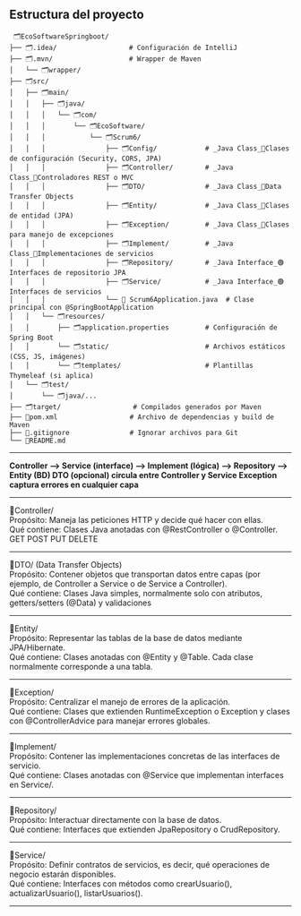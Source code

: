 ## Estructura del proyecto  

```  
 🗂️EcoSoftwareSpringboot/  
├── 🗂️.idea/                  # Configuración de IntelliJ  
├── 🗂️.mvn/                   # Wrapper de Maven  
│   └── 🗂️wrapper/  
├── 🗂️src/  
│   ├── 🗂️main/  
│   │   ├── 🗂️java/  
│   │   │   └── 🗂️com/  
│   │   │       └── 🗂️EcoSoftware/  
│   │   │           └── 🗂️Scrum6/
│   │   │               ├── 🗂️Config/            # _Java Class_🔵Clases de configuración (Security, CORS, JPA)  
│   │   │               ├── 🗂️Controller/        # _Java Class_🔵Controladores REST o MVC  
│   │   │               ├── 🗂️DTO/               # _Java Class_🔵Data Transfer Objects  
│   │   │               ├── 🗂️Entity/            # _Java Class_🔵Clases de entidad (JPA)  
│   │   │               ├── 🗂️Exception/         # _Java Class_🔵Clases para manejo de excepciones  
│   │   │               ├── 🗂️Implement/         # _Java Class_🔵Implementaciones de servicios  
│   │   │               ├── 🗂️Repository/        # _Java Interface_🟢Interfaces de repositorio JPA  
│   │   │               ├── 🗂️Service/           # _Java Interface_🟢Interfaces de servicios  
│   │   │               └── 🔵 Scrum6Application.java  # Clase principal con @SpringBootApplication  
│   │   └── 🗂️resources/  
│   │       ├── 🗂️application.properties         # Configuración de Spring Boot  
│   │       └── 🗂️static/                        # Archivos estáticos (CSS, JS, imágenes)  
│   │       └── 🗂️templates/                     # Plantillas Thymeleaf (si aplica)  
│   └── 🗂️test/  
│       └── 🗂️java/...   
├── 🗂️target/                  # Compilados generados por Maven  
├── 📝pom.xml                  # Archivo de dependencias y build de Maven  
├── 📝.gitignore               # Ignorar archivos para Git  
└── 📝README.md  
```
---
**Controller  -->  Service (interface)  -->  Implement (lógica)  -->  Repository  -->  Entity (BD)
DTO (opcional) circula entre Controller y Service
Exception captura errores en cualquier capa**  

---
📁Controller/   
Propósito: Maneja las peticiones HTTP y decide qué hacer con ellas.    
Qué contiene: Clases Java anotadas con @RestController o @Controller.   
GET POST PUT DELETE

---
📂DTO/ (Data Transfer Objects)  
Propósito: Contener objetos que transportan datos entre capas (por ejemplo, de Controller a Service o de Service a Controller).  
Qué contiene: Clases Java simples, normalmente solo con atributos, getters/setters (@Data) y validaciones 

---
📂Entity/  
Propósito: Representar las tablas de la base de datos mediante JPA/Hibernate.  
Qué contiene: Clases anotadas con @Entity y @Table. Cada clase normalmente corresponde a una tabla.  

---
📂Exception/  
Propósito: Centralizar el manejo de errores de la aplicación.  
Qué contiene: Clases que extienden RuntimeException o Exception y clases con @ControllerAdvice para manejar errores globales.  

---
📂Implement/  
Propósito: Contener las implementaciones concretas de las interfaces de servicio.  
Qué contiene: Clases anotadas con @Service que implementan interfaces en Service/.  

---
📂Repository/  
Propósito: Interactuar directamente con la base de datos.   
Qué contiene: Interfaces que extienden JpaRepository o CrudRepository.  

---
📂Service/  
Propósito: Definir contratos de servicios, es decir, qué operaciones de negocio estarán disponibles.  
Qué contiene: Interfaces con métodos como crearUsuario(), actualizarUsuario(), listarUsuarios().  

---
